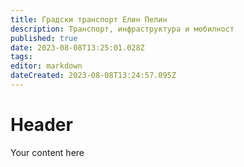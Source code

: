 ```yaml
---
title: Градски транспорт Елин Пелин
description: Транспорт, инфраструктура и мобилност
published: true
date: 2023-08-08T13:25:01.028Z
tags: 
editor: markdown
dateCreated: 2023-08-08T13:24:57.095Z
---
```


# Header
Your content here